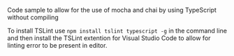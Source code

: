 Code sample to allow for the use of mocha and chai by using TypeScript without compiling


To install TSLint use `npm install tslint typescript -g` in the command line and then install the TSLint extention for Visual Studio Code to allow for linting error to be present in editor.
